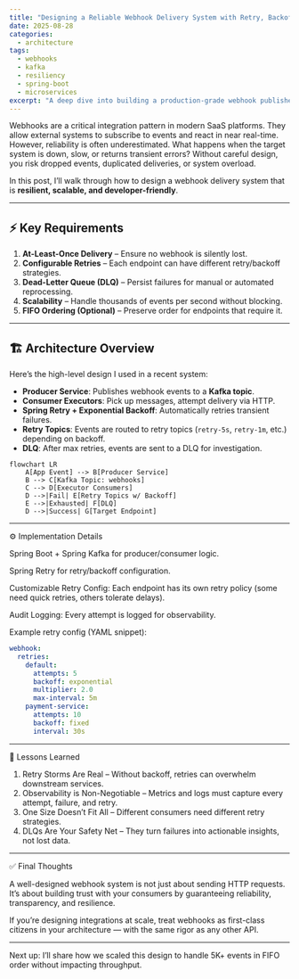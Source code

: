 ```yaml
---
title: "Designing a Reliable Webhook Delivery System with Retry, Backoff, and DLQs"
date: 2025-08-28
categories:
  - architecture
tags:
  - webhooks
  - kafka
  - resiliency
  - spring-boot
  - microservices
excerpt: "A deep dive into building a production-grade webhook publisher with retries, exponential backoff, and dead-letter queues — all while maintaining throughput and reliability."
---
```


Webhooks are a critical integration pattern in modern SaaS platforms. They allow external systems to subscribe to events and react in near real-time. However, reliability is often underestimated. What happens when the target system is down, slow, or returns transient errors? Without careful design, you risk dropped events, duplicated deliveries, or system overload.

In this post, I’ll walk through how to design a webhook delivery system that is **resilient, scalable, and developer-friendly**.

---

## ⚡ Key Requirements
1. **At-Least-Once Delivery** – Ensure no webhook is silently lost.  
2. **Configurable Retries** – Each endpoint can have different retry/backoff strategies.  
3. **Dead-Letter Queue (DLQ)** – Persist failures for manual or automated reprocessing.  
4. **Scalability** – Handle thousands of events per second without blocking.  
5. **FIFO Ordering (Optional)** – Preserve order for endpoints that require it.  

---

## 🏗️ Architecture Overview
Here’s the high-level design I used in a recent system:

- **Producer Service**: Publishes webhook events to a **Kafka topic**.  
- **Consumer Executors**: Pick up messages, attempt delivery via HTTP.  
- **Spring Retry + Exponential Backoff**: Automatically retries transient failures.  
- **Retry Topics**: Events are routed to retry topics (`retry-5s`, `retry-1m`, etc.) depending on backoff.  
- **DLQ**: After max retries, events are sent to a DLQ for investigation.  

```mermaid
flowchart LR
    A[App Event] --> B[Producer Service]
    B --> C[Kafka Topic: webhooks]
    C --> D[Executor Consumers]
    D -->|Fail| E[Retry Topics w/ Backoff]
    E -->|Exhausted| F[DLQ]
    D -->|Success| G[Target Endpoint]
```

---

⚙️ Implementation Details

Spring Boot + Spring Kafka for producer/consumer logic.

Spring Retry for retry/backoff configuration.

Customizable Retry Config: Each endpoint has its own retry policy (some need quick retries, others tolerate delays).

Audit Logging: Every attempt is logged for observability.


Example retry config (YAML snippet):

```yaml
webhook:
  retries:
    default:
      attempts: 5
      backoff: exponential
      multiplier: 2.0
      max-interval: 5m
    payment-service:
      attempts: 10
      backoff: fixed
      interval: 30s
```

---

🚨 Lessons Learned

1. Retry Storms Are Real – Without backoff, retries can overwhelm downstream services.
2. Observability is Non-Negotiable – Metrics and logs must capture every attempt, failure, and retry.
3. One Size Doesn’t Fit All – Different consumers need different retry strategies.
4. DLQs Are Your Safety Net – They turn failures into actionable insights, not lost data.

---

✅ Final Thoughts

A well-designed webhook system is not just about sending HTTP requests. It’s about building trust with your consumers by guaranteeing reliability, transparency, and resilience.

If you’re designing integrations at scale, treat webhooks as first-class citizens in your architecture — with the same rigor as any other API.

---

Next up: I’ll share how we scaled this design to handle 5K+ events in FIFO order without impacting throughput.
